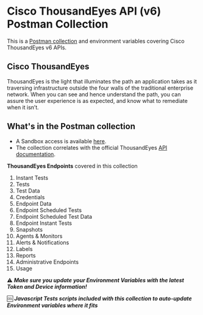 # Cisco ThousandEyes API (v6) Postman Collection

This is a [Postman collection](https://www.postman.com/ciscodevnet/workspace/cisco-devnet-s-public-workspace/documentation/134222-0715abb3-9d2d-4724-9544-69d2dac6feff) and environment variables covering Cisco ThousandEyes v6 APIs.

## Cisco ThousandEyes
ThousandEyes is the light that illuminates the path an application takes as it traversing infrastructure outside the
four walls of the traditional enterprise network. When you can see and hence understand the path,
you can assure the user experience is as expected, and know what to remediate when it isn’t.


## What's in the Postman collection
- A Sandbox access is available [here](https://www.thousandeyes.com/signup/). 
- The collection correlates with the official ThousandEyes [API documentation](https://developer.thousandeyes.com/v6/).

**ThousandEyes Endpoints** covered in this collection
1. Instant Tests
2. Tests
3. Test Data
4. Credentials
5. Endpoint Data
6. Endpoint Scheduled Tests
7. Endpoint Scheduled Test Data
8. Endpoint Instant Tests
9. Snapshots
10. Agents & Monitors
11. Alerts & Notifications
12. Labels
13. Reports
14. Administrative Endpoints
15. Usage

⚠️ ***Make sure you update your Environment Variables with the latest Token and Device information!***

🆒 ***Javascript Tests scripts included with this collection to auto-update Environment variables where it fits***


